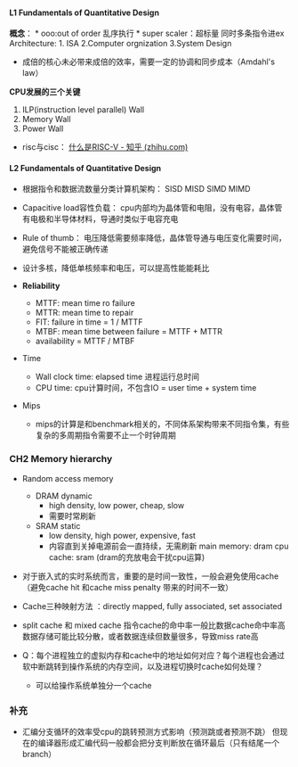 #### L1 Fundamentals of Quantitative Design
**概念**：
    * ooo:out of order 乱序执行
	* super scaler：超标量 同时多条指令进ex
Architecture:
	1. ISA 2.Computer orgnization 3.System Design

* 成倍的核心未必带来成倍的效率，需要一定的协调和同步成本（Amdahl's law）

**CPU发展的三个关键**
1. ILP(instruction level parallel) Wall
2. Memory Wall
3. Power Wall

* risc与cisc：
[什么是RISC-V - 知乎 (zhihu.com)](https://zhuanlan.zhihu.com/p/49176102)

#### L2 Fundamentals of Quantitative Design
* 根据指令和数据流数量分类计算机架构：
  SISD MISD SIMD MIMD 
  
* Capacitive load容性负载：
	cpu内部均为晶体管和电阻，没有电容，晶体管有电极和半导体材料，导通时类似于电容充电
* Rule of thumb：
	电压降低需要频率降低，晶体管导通与电压变化需要时间，避免信号不能被正确传递

* 设计多核，降低单核频率和电压，可以提高性能能耗比

* **Reliability**
	* MTTF: mean time ro failure
	* MTTR: mean time to repair
	* FIT: failure in time = 1 / MTTF
	* MTBF: mean time between failure = MTTF + MTTR
	* availability = MTTF / MTBF

* Time
	* Wall clock time: elapsed time 进程运行总时间
	* CPU time: cpu计算时间，不包含IO = user time + system time

* Mips
	* mips的计算是和benchmark相关的，不同体系架构带来不同指令集，有些复杂的多周期指令需要不止一个时钟周期












### CH2 Memory hierarchy
* Random access memory
	* DRAM dynamic
		* high density, low power, cheap, slow
		* 需要时常刷新
	* SRAM static
		* low density, high power, expensive, fast
		* 内容直到关掉电源前会一直持续，无需刷新
main memory: dram
cpu cache: sram (dram的充放电会干扰cpu运算)

* 对于嵌入式的实时系统而言，重要的是时间一致性，一般会避免使用cache（避免cache hit 和cache miss penalty 带来的时间不一致）

* Cache三种映射方法 ：directly mapped, fully associated, set associated

* split cache 和 mixed cache
	指令cache的命中率一般比数据cache命中率高
	数据存储可能比较分散，或者数据连续但数量很多，导致miss rate高

* Q：每个进程独立的虚拟内存和cache中的地址如何对应？每个进程也会通过软中断跳转到操作系统的内存空间，以及进程切换时cache如何处理？
	* 可以给操作系统单独分一个cache



### 补充
* 汇编分支循环的效率受cpu的跳转预测方式影响（预测跳或者预测不跳）
	但现在的编译器形成汇编代码一般都会把分支判断放在循环最后（只有结尾一个branch）